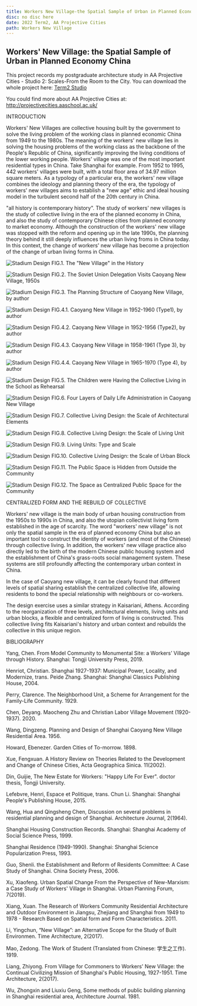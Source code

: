 ```yaml
---
title: Workers New Village-the Spatial Sample of Urban in Planned Economy China
disc: no disc here
date: 2022 Term2, AA Projective Cities
path: Workers New Village
---
```

<special>
</special>

## Workers' New Village: the Spatial Sample of Urban in Planned Economy China

This project records my postgraduate architecture study in AA Projective Cities - Studio 2: Scales-From the Room to the City. You can download the whole project here: [Term2 Studio](https://github.com/HanwenXU721/HanwenXU.github.io/blob/master/resources/Term2%20Studio.pdf)
 
You could find more about AA Projective Cities at: 
http://projectivecities.aaschool.ac.uk/


INTRODUCTION

Workers' New Villages are collective housing built by the government to solve the living problem of the working class in planned economic China from 1949 to the 1980s. The meaning of the workers' new village lies in solving the housing problems of the working class as the backbone of the People's Republic of China, significantly improving the living conditions of the lower working people. Workers' village was one of the most important residential types in China. Take Shanghai for example. From 1952 to 1995, 442 workers' villages were built, with a total floor area of 34.97 million square meters. As a typology of a particular era, the workers' new village combines the ideology and planning theory of the era, the typology of workers' new villages aims to establish a "new age" ethic and ideal housing model in the turbulent second half of the 20th century in China.

"all history is contemporary history". The study of workers' new villages is the study of collective living in the era of the planned economy in China, and also the study of contemporary Chinese cities from planned economy to market economy. Although the construction of the workers' new village was stopped with the reform and opening up in the late 1990s, the planning theory behind it still deeply influences the urban living froms in China today. In this context, the change of workers' new village has become a projection of the change of urban living forms in China.


![Stadium Design](../images/articles/design_02/01.jpg)
FIG.1. The "New Village" in the History


![Stadium Design](../images/articles/design_02/02.jpg)
FIG.2. The Soviet Union Delegation Visits Caoyang New Village, 1950s


![Stadium Design](../images/articles/design_02/03.jpg)
FIG.3. The Planning Structure of Caoyang New Village, by author


![Stadium Design](../images/articles/design_02/04.1.jpg)
FIG.4.1. Caoyang New Village in 1952-1960 (Type1), by author


![Stadium Design](../images/articles/design_02/04.2.jpg)
FIG.4.2. Caoyang New Village in 1952-1956 (Type2), by author


![Stadium Design](../images/articles/design_02/04.3.jpg)
FIG.4.3. Caoyang New Village in 1958-1961 (Type 3), by author


![Stadium Design](../images/articles/design_02/04.4.jpg)
FIG.4.4. Caoyang New Village in 1965-1970 (Type 4), by author


![Stadium Design](../images/articles/design_02/05.jpg)
FIG.5. The Children were Having the Collective Living in the School as Rehearsal


![Stadium Design](../images/articles/design_02/06.jpg)
FIG.6.  Four Layers of Daily Life Administration in Caoyang New Village


![Stadium Design](../images/articles/design_02/07.jpg)
FIG.7. Collective Living Design: the Scale of Architectural Elements


![Stadium Design](../images/articles/design_02/08.jpg)
FIG.8. Collective Living Design: the Scale of Living Unit


![Stadium Design](../images/articles/design_02/09.jpg)
FIG.9. Living Units: Type and Scale


![Stadium Design](../images/articles/design_02/10.jpg)
FIG.10. Collective Living Design: the Scale of Urban Block


![Stadium Design](../images/articles/design_02/11.jpg)
FIG.11. The Public Space is Hidden from Outside the Community


![Stadium Design](../images/articles/design_02/12.jpg)
FIG.12. The Space as Centralized Public Space for the Community


CENTRALIZED FORM AND THE REBUILD OF COLLECTIVE

Workers' new village is the main body of urban housing construction from the 1950s to 1990s in China, and also the utopian collectivist living form established in the age of scarcity. The word "workers' new village" is not only the spatial sample in the era of planned economy China but also an important tool to construct the identity of workers (and most of the Chinese) through collective living. In addition, the workers' new village practice also directly led to the birth of the modern Chinese public housing system and the establishment of China's grass-roots social management system. These systems are still profoundly affecting the contemporary urban context in China.
  
In the case of Caoyang new village, it can be clearly found that different levels of spatial sharing establish the centralized collective life, allowing residents to bond the special relationship with neighbours or co-workers. 

The design exercise uses a similar strategy in Kaisariani, Athens. According to the reorganization of three levels, architectural elements, living units and urban blocks, a flexible and centralized form of living is constructed. This collective living fits Kaisariani's history and urban context and rebuilds the collective in this unique region.


BIBLIOGRAPHY

Yang, Chen. From Model Community to Monumental Site: a Workers’ Village through History. Shanghai: 
Tongji University Press, 2019.

Henriot, Christian. Shanghai 1927-1937: Municipal Power, Locality, and Modernize, trans. Peide Zhang. 
Shanghai: Shanghai Classics Publishing House, 2004.

Perry, Clarence. The Neighborhood Unit, a Scheme for Arrangement for the Family-Life Community. 1929.

Chen, Deyang. Maocheng Zhu and Christian Labor Village Movement (1920-1937). 2020.

Wang, Dingzeng. Planning and Design of Shanghai Caoyang New Village Residential Area. 1956.

Howard, Ebenezer. Garden Cities of To-morrow. 1898.

Xue, Fengxuan. A History Review on Theories Related to the Development and Change of Chinese Cities, Acta 
Geographica Sinica. 11(2002).

Din, Guijie, The New Estate for Workers: "Happy Life For Ever". doctor thesis, Tongji University.

Lefebvre, Henri, Espace et Politique, trans. Chun Li. Shanghai: Shanghai People's Publishing House, 2015.

Wang, Hua and Qingsheng Chen, Discussion on several problems in residential planning and design of 
Shanghai. Architecture Journal, 2(1964).

Shanghai Housing Construction Records. Shanghai: Shanghai Academy of Social Science Press, 1999.

Shanghai Residence (1949-1990). Shanghai: Shanghai Science Popularization Press, 1993.

Guo, Shenli. the Establishment and Reform of Residents Committee: A Case Study of Shanghai. China Society 
Press, 2006.

Xu, Xiaofeng. Urban Spatial Change From the Perspective of New-Marxism: a Case Study of Workers' Village 
in Shanghai. Urban Planning Forum, 7(2019).

Xiang, Xuan. The Research of Workers Community Residential Architecture and Outdoor Environment in 
Jiangsu, Zhejiang and Shanghai from 1949 to 1978 - Research Based on Spatial form and Form Characteristics. 
2011.

Li, Yingchun, “New Village”: an Alternative Scope for the Study of Built Environmen. Time Architecture, 
2(2017).

Mao, Zedong. The Work of Student (Translated from Chinese: 学生之工作). 1919.

Liang, Zhiyong. From Village for Commoners to Workers' New Village: the Continual Civilizing Mission of 
Shanghai's Public Housing, 1927-1951. Time Architecture, 2(2017).

Wu, Zhongxin and Liuxiu Geng, Some methods of public building planning in Shanghai residential area,
Architecture Journal. 1981.